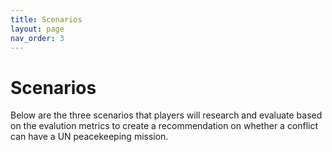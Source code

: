 ```yaml
---
title: Scenarios
layout: page
nav_order: 3
---
```


# Scenarios

Below are the three scenarios that players will research and evaluate based on the evalution metrics to create a recommendation on whether a conflict can have a UN peacekeeping mission.  
